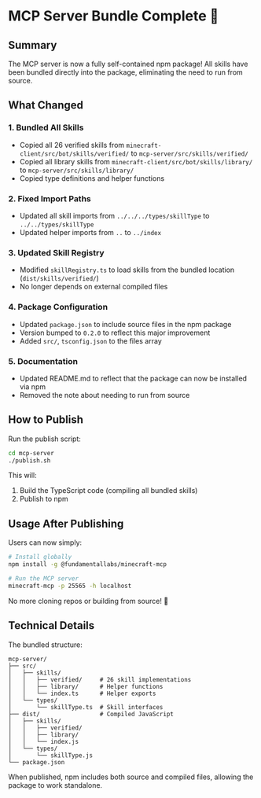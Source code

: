 # MCP Server Bundle Complete 🎉

## Summary

The MCP server is now a fully self-contained npm package! All skills have been bundled directly into the package, eliminating the need to run from source.

## What Changed

### 1. **Bundled All Skills**

- Copied all 26 verified skills from `minecraft-client/src/bot/skills/verified/` to `mcp-server/src/skills/verified/`
- Copied all library skills from `minecraft-client/src/bot/skills/library/` to `mcp-server/src/skills/library/`
- Copied type definitions and helper functions

### 2. **Fixed Import Paths**

- Updated all skill imports from `../../../types/skillType` to `../../types/skillType`
- Updated helper imports from `..` to `../index`

### 3. **Updated Skill Registry**

- Modified `skillRegistry.ts` to load skills from the bundled location (`dist/skills/verified/`)
- No longer depends on external compiled files

### 4. **Package Configuration**

- Updated `package.json` to include source files in the npm package
- Version bumped to `0.2.0` to reflect this major improvement
- Added `src/`, `tsconfig.json` to the files array

### 5. **Documentation**

- Updated README.md to reflect that the package can now be installed via npm
- Removed the note about needing to run from source

## How to Publish

Run the publish script:

```bash
cd mcp-server
./publish.sh
```

This will:

1. Build the TypeScript code (compiling all bundled skills)
2. Publish to npm

## Usage After Publishing

Users can now simply:

```bash
# Install globally
npm install -g @fundamentallabs/minecraft-mcp

# Run the MCP server
minecraft-mcp -p 25565 -h localhost
```

No more cloning repos or building from source! 🚀

## Technical Details

The bundled structure:

```
mcp-server/
├── src/
│   ├── skills/
│   │   ├── verified/     # 26 skill implementations
│   │   ├── library/      # Helper functions
│   │   └── index.ts      # Helper exports
│   └── types/
│       └── skillType.ts  # Skill interfaces
├── dist/                 # Compiled JavaScript
│   ├── skills/
│   │   ├── verified/
│   │   ├── library/
│   │   └── index.js
│   └── types/
│       └── skillType.js
└── package.json
```

When published, npm includes both source and compiled files, allowing the package to work standalone.
